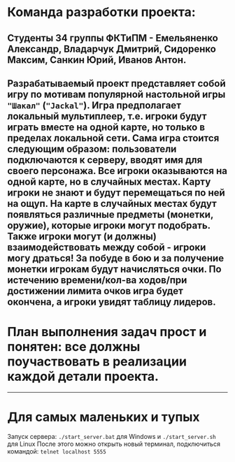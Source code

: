 # Команда разработки проекта:
Студенты 34 группы ФКТиПМ - Емельяненко Александр, Владарчук Дмитрий, Сидоренко Максим, Санкин Юрий, Иванов Антон.
---
Разрабатываемый проект представляет собой игру по мотивам популярной настольной игры `"Шакал"` (`"Jackal"`).
Игра предполагает локальный мультиплеер, т.е. игроки будут играть вместе на одной карте, но только в пределах локальной сети.
Сама игра стоится следующим образом: пользователи подключаются к серверу, вводят имя для своего персонажа. Все игроки оказываются на одной карте, но в случайных местах. Карту игроки не знают и будут перемещаться по ней на ощуп. На карте в случайных местах будут появляться различные предметы (монетки, оружие), которые игроки могут подобрать. Также игроки могут (и должны) взаимодействовать между собой - игроки могу драться! За побуде в бою и за получение монетки игрокам будут начисляться очки. По истечению времени/кол-ва ходов/при достижении лимита очков игра будет окончена, а игроки увидят таблицу лидеров.
---
# План выполнения задач прост и понятен: все должны поучаствовать в реализации каждой детали проекта.
---
# Для самых маленьких и тупых
Запуск сервера: `./start_server.bat` для Windows и `./start_server.sh` для Linux
После этого можно открыть новый терминал, подключиться командой: `telnet localhost 5555`
